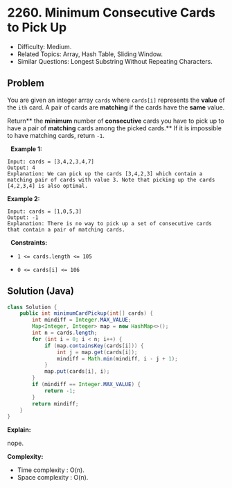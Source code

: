 # 2260. Minimum Consecutive Cards to Pick Up

- Difficulty: Medium.
- Related Topics: Array, Hash Table, Sliding Window.
- Similar Questions: Longest Substring Without Repeating Characters.

## Problem

You are given an integer array ```cards``` where ```cards[i]``` represents the **value** of the ```ith``` card. A pair of cards are **matching** if the cards have the **same** value.

Return** the **minimum** number of **consecutive** cards you have to pick up to have a pair of **matching** cards among the picked cards.** If it is impossible to have matching cards, return ```-1```.

 
**Example 1:**

```
Input: cards = [3,4,2,3,4,7]
Output: 4
Explanation: We can pick up the cards [3,4,2,3] which contain a matching pair of cards with value 3. Note that picking up the cards [4,2,3,4] is also optimal.
```

**Example 2:**

```
Input: cards = [1,0,5,3]
Output: -1
Explanation: There is no way to pick up a set of consecutive cards that contain a pair of matching cards.
```

 
**Constraints:**


	
- ```1 <= cards.length <= 105```
	
- ```0 <= cards[i] <= 106```



## Solution (Java)

```java
class Solution {
    public int minimumCardPickup(int[] cards) {
        int mindiff = Integer.MAX_VALUE;
        Map<Integer, Integer> map = new HashMap<>();
        int n = cards.length;
        for (int i = 0; i < n; i++) {
            if (map.containsKey(cards[i])) {
                int j = map.get(cards[i]);
                mindiff = Math.min(mindiff, i - j + 1);
            }
            map.put(cards[i], i);
        }
        if (mindiff == Integer.MAX_VALUE) {
            return -1;
        }
        return mindiff;
    }
}
```

**Explain:**

nope.

**Complexity:**

* Time complexity : O(n).
* Space complexity : O(n).
